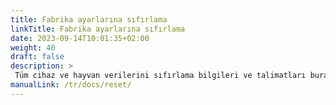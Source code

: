 ```yaml
---
title: Fabrika ayarlarına sıfırlama
linkTitle: Fabrika ayarlarına sıfırlama
date: 2023-09-14T10:01:35+02:00
weight: 40
draft: false
description: >
 Tüm cihaz ve hayvan verilerini sıfırlama bilgileri ve talimatları burada bulunabilir
manualLink: /tr/docs/reset/
---
```

<script>
  window.location.href = "/tr/docs/reset/";
</script>

